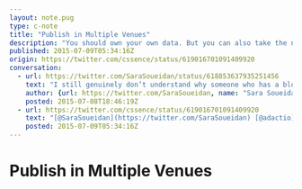 ```yaml
---
layout: note.pug
type: c-note
title: "Publish in Multiple Venues"
description: "You should own your own data. But you can also take the next step."
published: 2015-07-09T05:34:16Z
origin: https://twitter.com/cssence/status/619016701091409920
conversation:
  - url: https://twitter.com/SaraSoueidan/status/618853637935251456
    text: "I still genuinely don’t understand why someone who has a blog would rather post an article on Medium instead."
    author: {url: https://twitter.com/SaraSoueidan, name: "Sara Soueidan"}
    posted: 2015-07-08T18:46:19Z
  - url: https://twitter.com/cssence/status/619016701091409920
    text: "[@SaraSoueidan](https://twitter.com/SaraSoueidan) [@adactio](https://twitter.com/adactio) I’m all-in on <abbr title=\"Own Your Own Data\">OYOD</abbr> but I like [@zeldman](https://twitter.com/zeldman)’s take on publishing in multiple venues [zeldman.com/2015/04/20/whos-afraid-of-the-big-bad-medium](http://www.zeldman.com/2015/04/20/whos-afraid-of-the-big-bad-medium/)"
    posted: 2015-07-09T05:34:16Z
---
```


# Publish in Multiple Venues
